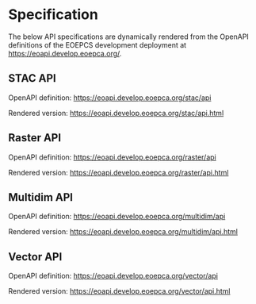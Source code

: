 # Specification

The below API specifications are dynamically rendered from the OpenAPI definitions of the EOEPCS development deployment at https://eoapi.develop.eoepca.org/.

## STAC API

OpenAPI definition: <https://eoapi.develop.eoepca.org/stac/api>

Rendered version: <https://eoapi.develop.eoepca.org/stac/api.html>

<swagger-ui src="https://eoapi.develop.eoepca.org/stac/api">

## Raster API

OpenAPI definition: <https://eoapi.develop.eoepca.org/raster/api>

Rendered version: <https://eoapi.develop.eoepca.org/raster/api.html>

<swagger-ui src="https://eoapi.develop.eoepca.org/raster/api">

## Multidim API

OpenAPI definition: <https://eoapi.develop.eoepca.org/multidim/api>

Rendered version: <https://eoapi.develop.eoepca.org/multidim/api.html>

<swagger-ui src="https://eoapi.develop.eoepca.org/multidim/api">

## Vector API

OpenAPI definition: <https://eoapi.develop.eoepca.org/vector/api>

Rendered version: <https://eoapi.develop.eoepca.org/vector/api.html>

<swagger-ui src="https://eoapi.develop.eoepca.org/vector/api">
